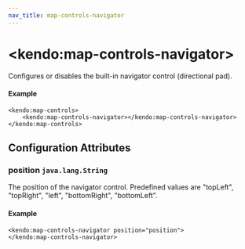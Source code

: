 ```yaml
---
nav_title: map-controls-navigator
---
```


# \<kendo:map-controls-navigator\>

Configures or disables the built-in navigator control (directional pad).

#### Example
    <kendo:map-controls>
        <kendo:map-controls-navigator></kendo:map-controls-navigator>
    </kendo:map-controls>

## Configuration Attributes

### position `java.lang.String`

The position of the navigator control. Predefined values are "topLeft", "topRight", "left", "bottomRight", "bottomLeft".

#### Example
    <kendo:map-controls-navigator position="position">
    </kendo:map-controls-navigator>

